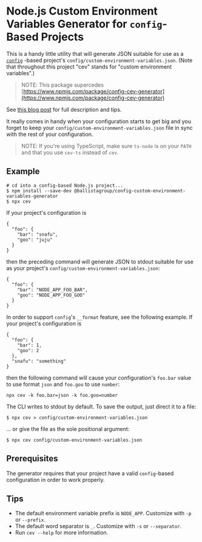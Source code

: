 # Node.js Custom Environment Variables Generator for `config`-Based Projects

This is a handy little utility that will generate JSON suitable for use as a [`config`](https://www.npmjs.com/package/config) -based project's `config/custom-environment-variables.json`.  (Note that throughout this project "cev" stands for "custom environment variables".)

> NOTE: This package supercedes [https://www.npmjs.com/package/config-cev-generator](https://www.npmjs.com/package/config-cev-generator)

See [this blog post](http://www.scispike.com/blog/get-rid-of-node-js-config-grunt-work) for full description and tips.

It really comes in handy when your configuration starts to get big and you forget to keep
your `config/custom-environment-variables.json` file in sync with the rest of your configuration.

> NOTE: If you're using TypeScript, make sure `ts-node` is on your `PATH` and that you use `cev-ts` instead of `cev`.

## Example
```
# cd into a config-based Node.js project...
$ npm install --save-dev @ballistagroup/config-custom-environment-variables-generator
$ npx cev
```
If your project's configuration is
```
{
  "foo": {
    "bar": "snafu",
    "goo": "juju"
  }
}
```
then the preceding command will generate JSON to stdout suitable for use as your project's `config/custom-environment-variables.json`:
```
{
  "foo": {
    "bar": "NODE_APP_FOO_BAR",
    "goo": "NODE_APP_FOO_GOO"
  }
}
```

In order to support `config`'s `__format` feature, see the following example.
If your project's configuration is
```
{
  "foo": {
    "bar": 1,
    "goo": 2
  },
  "snafu": "something"
}
```
then the following command will cause your configuration's `foo.bar` value to use format `json` and `foo.goo` to use `number`:
```
npx cev -k foo.bar=json -k foo.goo=number
```

The CLI writes to stdout by default.
To save the output, just direct it to a file:

`$ npx cev > config/custom-environment-variables.json`

... or give the file as the sole positional argument:

`$ npx cev config/custom-environment-variables.json`

## Prerequisites

The generator requires that your project have a valid `config`-based configuration in order to work properly.

## Tips
 - The default environment variable prefix is `NODE_APP`.  Customize with `-p` or `--prefix`.
 - The default word separator is `_`.  Customize with `-s` or `--separator`.
 - Run `cev --help` for more information.
